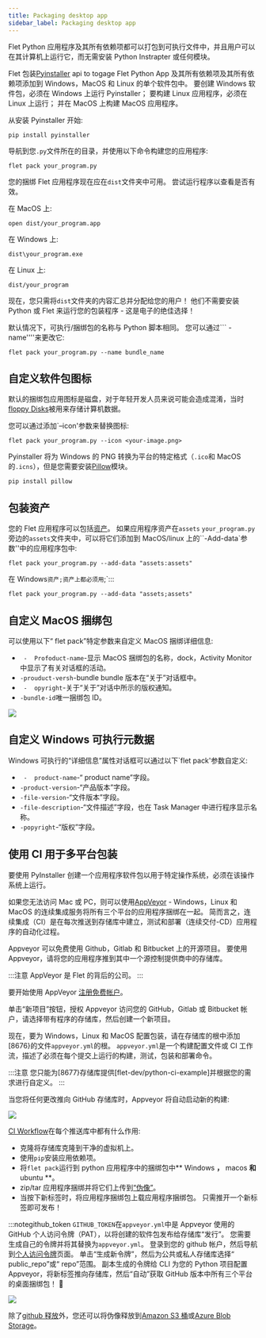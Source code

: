 ```yaml
---
title: Packaging desktop app
sidebar_label: Packaging desktop app
---
```


Flet Python 应用程序及其所有依赖项都可以打包到可执行文件中，并且用户可以在其计算机上运行它，而无需安装 Python Instrapter 或任何模块。

Flet 包装[Pyinstaller](https://pyinstaller.org/en/stable/index.html) api to togage Flet Python App 及其所有依赖项及其所有依赖项添加到 Windows，MacOS 和 Linux 的单个软件包中。 要创建 Windows 软件包，必须在 Windows 上运行 Pyinstaller； 要构建 Linux 应用程序，必须在 Linux 上运行； 并在 MacOS 上构建 MacOS 应用程序。

从安装 Pyinstaller 开始:

```
pip install pyinstaller
```

导航到您`.py`文件所在的目录，并使用以下命令构建您的应用程序:

```
flet pack your_program.py
```

您的捆绑 Flet 应用程序现在应在`dist`文件夹中可用。 尝试运行程序以查看是否有效。

在 MacOS 上:

```
open dist/your_program.app
```

在 Windows 上:

```
dist\your_program.exe
```

在 Linux 上:

```
dist/your_program
```

现在，您只需将`dist`文件夹的内容汇总并分配给您的用户！ 他们不需要安装 Python 或 Flet 来运行您的包装程序 - 这是电子的绝佳选择！

默认情况下，可执行/捆绑包的名称与 Python 脚本相同。 您可以通过``` - name''''来更改它:

```
flet pack your_program.py --name bundle_name
```

## 自定义软件包图标

默认的捆绑包应用图标是磁盘，对于年轻开发人员来说可能会造成混淆，当时[floppy Disks](https://en.wikipedia.org/wiki/Floppy_disk)被用来存储计算机数据。

您可以通过添加`–icon'参数来替换图标:

```
flet pack your_program.py --icon <your-image.png>
```

Pyinstaller 将为 Windows 的 PNG 转换为平台的特定格式（`.ico`和 MacOS 的`.icns`），但是您需要安装[Pillow](https://pillow.readthedocs.io/en/stable/)模块。

```
pip install pillow
```

## 包装资产

您的 Flet 应用程序可以包括[资产](/docs/controls/image#src)。 如果应用程序资产在`assets` `your_program.py`旁边的`assets`文件夹中，可以将它们添加到 MacOS/linux 上的``-Add-data`参数''中的应用程序包中:

```
flet pack your_program.py --add-data "assets:assets"
```

在 Windows`资产;资产上都必须用`;`:::

```
flet pack your_program.py --add-data "assets;assets"
```

## 自定义 MacOS 捆绑包

可以使用以下“ flet pack”特定参数来自定义 MacOS 捆绑详细信息:

- ` -  Profoduct-name`-显示 MacOS 捆绑包的名称，dock，Activity Monitor 中显示了有关对话框的活动。
- `-prouduct-versh`-bundle bundle 版本在“关于”对话框中。
- ` -  opyright`-关于“关于”对话中所示的版权通知。
- `-bundle-id`唯一捆绑包 ID。

<img src="/website/img/docs/getting-started/package-desktop/flet-app-bundle-about.png" className="screenshot-50" />

## 自定义 Windows 可执行元数据

Windows 可执行的“详细信息”属性对话框可以通过以下`flet pack'参数自定义:

- ` -  product-name`-“ product name”字段。
- `-product-version`-“产品版本”字段。
- `-file-version`-“文件版本”字段。
- `-file-description`-“文件描述”字段，也在 Task Manager 中进行程序显示名称。
- `-popyright`-“版权”字段。

## 使用 CI 用于多平台包装

要使用 PyInstaller 创建一个应用程序软件包以用于特定操作系统，必须在该操作系统上运行。

如果您无法访问 Mac 或 PC，则可以使用[AppVeyor](https://www.appveyor.com) - Windows，Linux 和 MacOS 的连续集成服务将所有三个平台的应用程序捆绑在一起。 简而言之，连续集成（CI）是在每次推送到存储库中建立，测试和部署（连续交付-CD）应用程序的自动化过程。

Appveyor 可以免费使用 Github，Gitlab 和 Bitbucket 上的开源项目。 要使用 Appveyor，请将您的应用程序推到其中一个源控制提供商中的存储库。

:::注意
AppVeyor 是 Flet 的背后的公司。
:::

要开始使用 AppVeyor [注册免费帐户](https://ci.appveyor.com/signup)。

单击“新项目”按钮，授权 Appveyor 访问您的 GitHub，Gitlab 或 Bitbucket 帐户，请选择带有程序的存储库，然后创建一个新项目。

现在，要为 Windows，Linux 和 MacOS 配置包装，请在存储库的根中添加[8676}的文件`appveyor.yml`的根。 `appveyor.yml`是一个构建配置文件或 CI 工作流，描述了必须在每个提交上运行的构建，测试，包装和部署命令。

:::注意
您只能为[8677}存储库提供[flet-dev/python-ci-example]并根据您的需求进行自定义。
:::

当您将任何更改推向 GitHub 存储库时，Appveyor 将自动启动新的构建:

<img src="/website/img/docs/getting-started/appveyor-ci-flet-python-project.png" className="screenshot-70" />

[CI Workflow](https://ci.appveyor.com/project/flet-dev/python-ci-example)在每个推送库中都有什么作用:

- 克隆将存储库克隆到干净的虚拟机上。
- 使用`pip`安装应用依赖项。
- 将`flet pack`运行到 python 应用程序中的捆绑包中** Windows **，** macos **和** ubuntu **。
- zip/tar 应用程序捆绑并将它们上传到[“伪像”](https://ci.appveyor.com/project/flet-dev/python-ci-example/build/job/g2j2lhstv04eyxcm/artifacts)。
- 当按下新标签时，将应用程序捆绑包上载应用程序捆绑包。 只需推开一个新标签即可发布！

:::notegithub_token
`GITHUB_TOKEN`在`appveyor.yml`中是 Appveyor 使用的 GitHub 个人访问令牌（PAT），以将创建的软件包发布给存储库“发行”。 您需要生成自己的令牌并将其替换为`appveyor.yml`。 登录到您的 github 帐户，然后导航到[个人访问令牌](https://github.com/settings/tokens)页面。 单击“生成新令牌”，然后为公共或私人存储库选择“ public_repo”或“ repo”范围。 副本生成的令牌给 CLI
为您的 Python 项目配置 Appveyor，将新标签推向存储库，然后“自动”获取 GitHub 版本中所有三个平台的桌面捆绑包！ 🎉

<img src="/website/img/docs/getting-started/appveyor-ci-flet-github-releases.png" className="screenshot-70" />

除了[github 释放](https://www.appveyor.com/docs/deployment/github/)外，您还可以将伪像释放到[Amazon S3 桶](https://www.appveyor.com/docs/deployment/amazon-s3/)或[Azure Blob Storage](https://www.appveyor.com/docs/deployment/azure-blob/)。
